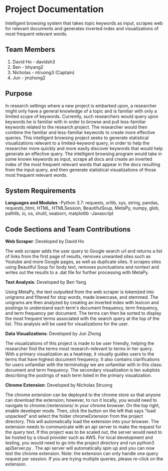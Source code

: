 # Project Documentation

Intelligent browsing system that takes topic keywords as input, scrapes web for relevant documents and generates inverted index and visualizations of most frequent relevant words.

## Team Members
1. David Ho - davidsh3
2. Ben - bhyang2
3. Nicholas - ntruong3 (Captain)
4. Jun - jmzhong2

## Purpose
In research settings where a new project is embarked upon, a researcher might only have a general knowledge of a topic and is familiar with only a limited scope of keywords. Currently, such researchers would query upon keywords he is familiar with in order to browse and pull less-familiar keywords related to the research project. The researcher would then combine the familiar and less-familiar keywords to create more effective queries. This intelligent browsing project seeks to generate statistical visualizations relevant to a limited-keyword query, in order to help the researcher more quickly and more easily discover keywords that would help generate an effective query. The intelligent browsing program would take in some known keywords as input, scrape all docs and create an inverted index of the most frequent relevant words that appear in the docs resulting from the input query, and then generate statistical visualizations of those most frequent relevant words. 

## System Requirements

**Languages and Modules**
-Python 3.7: requests, urllib, sys, string, pandas, requests_html, HTML, HTMLSession, BeautifulSoup, MetaPy, numpy, glob, pathlib, io, os, shutil, seaborn, matplotlib
-Javascript

## Code Sections and Team Contributions

**Web Scraper**: Developed by David Ho

The web scraper adds the user query to Google search url and returns a list of links from the first page of results, removes unwanted sites such as Youtube and more Google pages, as well as duplicate sites. It scrapes sites using Beautiful Soup for body text, removes punctuations and nontext and writes out the results to a .dat file for further processing with MetaPy.
  
**Text Analysis**: Developed by Ben Yang

Using MetaPy, the text outputted from the web scraper is tokenized into unigrams and filtered for stop words, made lowercase, and stemmed. The unigrams are then analyzed by creating an inverted index with lexicon and postings to understand each term's document frequency, term frequency, and term frequency per document. The terms can then be sorted to display the most frequent terms associated with the search query at the top of the list. This analysis will be used for visualizations for the user.

**Data Visualizations**: Developed by Jun Zhong

The visualizations of this project is made to be user friendly, helping the researcher find the terms most research-relevant to terms in her query. With a primary visualization as a heatmap, it visually guides users to the terms that have highest document frequency. It also contains clarifications for users unfamiliar with the terminology we are unfamiliar with in this class: document and term frequency. The secondary visualization is ten subplots describing the postings of each term listed in the primary visualization.

**Chrome Extension**: Developed by Nicholas Struong

The chrome extension can be deployed to the chrome store so that anyone can download the extension; however, to run it locally, you would need to navigate to chrome://extensions/ in your chrome browser. On the top right, enable developer mode. Then, click the button on the left that says “load unpacked” and select the folder chromeExtension from the project directory. This will automatically load the extension into your browser. The extension needs to communicate with an api server to make the request for the query text. If this project was to be scaled out, the server would need to be hosted by a cloud provider such as AWS. For local development and testing, you would need to go into the project directory and run python3 apiServer.py . The api server will automatically spin up and you can now test the chrome extension. Note: the extension can only handle one query request per session. If you are trying multiple queries, please re-click on the extension.

